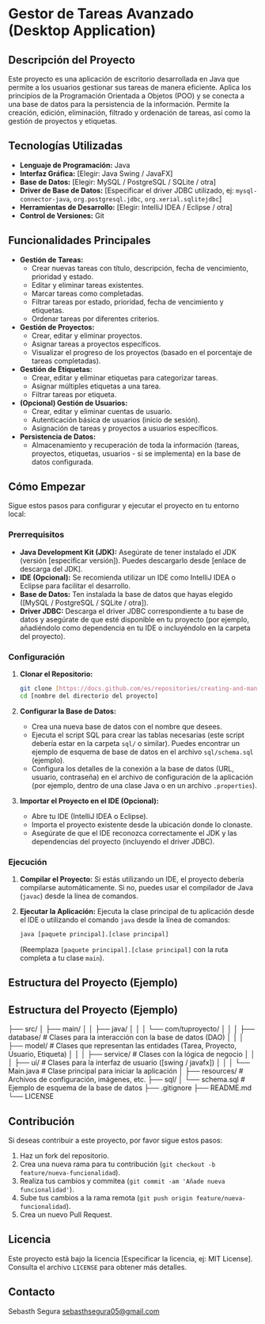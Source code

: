# Gestor de Tareas Avanzado (Desktop Application)

## Descripción del Proyecto

Este proyecto es una aplicación de escritorio desarrollada en Java que permite a los usuarios gestionar sus tareas de manera eficiente. Aplica los principios de la Programación Orientada a Objetos (POO) y se conecta a una base de datos para la persistencia de la información. Permite la creación, edición, eliminación, filtrado y ordenación de tareas, así como la gestión de proyectos y etiquetas.

## Tecnologías Utilizadas

* **Lenguaje de Programación:** Java
* **Interfaz Gráfica:** [Elegir: Java Swing / JavaFX]
* **Base de Datos:** [Elegir: MySQL / PostgreSQL / SQLite / otra]
* **Driver de Base de Datos:** [Especificar el driver JDBC utilizado, ej: `mysql-connector-java`, `org.postgresql.jdbc`, `org.xerial.sqlitejdbc`]
* **Herramientas de Desarrollo:** [Elegir: IntelliJ IDEA / Eclipse / otra]
* **Control de Versiones:** Git

## Funcionalidades Principales

* **Gestión de Tareas:**
    * Crear nuevas tareas con título, descripción, fecha de vencimiento, prioridad y estado.
    * Editar y eliminar tareas existentes.
    * Marcar tareas como completadas.
    * Filtrar tareas por estado, prioridad, fecha de vencimiento y etiquetas.
    * Ordenar tareas por diferentes criterios.
* **Gestión de Proyectos:**
    * Crear, editar y eliminar proyectos.
    * Asignar tareas a proyectos específicos.
    * Visualizar el progreso de los proyectos (basado en el porcentaje de tareas completadas).
* **Gestión de Etiquetas:**
    * Crear, editar y eliminar etiquetas para categorizar tareas.
    * Asignar múltiples etiquetas a una tarea.
    * Filtrar tareas por etiqueta.
* **(Opcional) Gestión de Usuarios:**
    * Crear, editar y eliminar cuentas de usuario.
    * Autenticación básica de usuarios (inicio de sesión).
    * Asignación de tareas y proyectos a usuarios específicos.
* **Persistencia de Datos:**
    * Almacenamiento y recuperación de toda la información (tareas, proyectos, etiquetas, usuarios - si se implementa) en la base de datos configurada.

## Cómo Empezar

Sigue estos pasos para configurar y ejecutar el proyecto en tu entorno local:

### Prerrequisitos

* **Java Development Kit (JDK):** Asegúrate de tener instalado el JDK (versión [especificar versión]). Puedes descargarlo desde [enlace de descarga del JDK].
* **IDE (Opcional):** Se recomienda utilizar un IDE como IntelliJ IDEA o Eclipse para facilitar el desarrollo.
* **Base de Datos:** Ten instalada la base de datos que hayas elegido ([MySQL / PostgreSQL / SQLite / otra]).
* **Driver JDBC:** Descarga el driver JDBC correspondiente a tu base de datos y asegúrate de que esté disponible en tu proyecto (por ejemplo, añadiéndolo como dependencia en tu IDE o incluyéndolo en la carpeta del proyecto).

### Configuración

1.  **Clonar el Repositorio:**
    ```bash
    git clone [https://docs.github.com/es/repositories/creating-and-managing-repositories/about-repositories](https://docs.github.com/es/repositories/creating-and-managing-repositories/about-repositories)
    cd [nombre del directorio del proyecto]
    ```

2.  **Configurar la Base de Datos:**
    * Crea una nueva base de datos con el nombre que desees.
    * Ejecuta el script SQL para crear las tablas necesarias (este script debería estar en la carpeta `sql/` o similar). Puedes encontrar un ejemplo de esquema de base de datos en el archivo `sql/schema.sql` (ejemplo).
    * Configura los detalles de la conexión a la base de datos (URL, usuario, contraseña) en el archivo de configuración de la aplicación (por ejemplo, dentro de una clase Java o en un archivo `.properties`).

3.  **Importar el Proyecto en el IDE (Opcional):**
    * Abre tu IDE (IntelliJ IDEA o Eclipse).
    * Importa el proyecto existente desde la ubicación donde lo clonaste.
    * Asegúrate de que el IDE reconozca correctamente el JDK y las dependencias del proyecto (incluyendo el driver JDBC).

### Ejecución

1.  **Compilar el Proyecto:** Si estás utilizando un IDE, el proyecto debería compilarse automáticamente. Si no, puedes usar el compilador de Java (`javac`) desde la línea de comandos.

2.  **Ejecutar la Aplicación:** Ejecuta la clase principal de tu aplicación desde el IDE o utilizando el comando `java` desde la línea de comandos:
    ```bash
    java [paquete principal].[clase principal]
    ```
    (Reemplaza `[paquete principal].[clase principal]` con la ruta completa a tu clase `main`).

## Estructura del Proyecto (Ejemplo)

## Estructura del Proyecto (Ejemplo)
├── src/
│   ├── main/
│   │   ├── java/
│   │   │   └── com/tuproyecto/
│   │   │       ├── database/        # Clases para la interacción con la base de datos (DAO)
│   │   │       ├── model/           # Clases que representan las entidades (Tarea, Proyecto, Usuario, Etiqueta)
│   │   │       ├── service/         # Clases con la lógica de negocio
│   │   │       ├── ui/              # Clases para la interfaz de usuario ([swing / javafx])
│   │   │       └── Main.java        # Clase principal para iniciar la aplicación
│   ├── resources/      # Archivos de configuración, imágenes, etc.
├── sql/
│   └── schema.sql       # Ejemplo de esquema de la base de datos
├── .gitignore
├── README.md
└── LICENSE

## Contribución

Si deseas contribuir a este proyecto, por favor sigue estos pasos:

1.  Haz un fork del repositorio.
2.  Crea una nueva rama para tu contribución (`git checkout -b feature/nueva-funcionalidad`).
3.  Realiza tus cambios y commitea (`git commit -am 'Añade nueva funcionalidad'`).
4.  Sube tus cambios a la rama remota (`git push origin feature/nueva-funcionalidad`).
5.  Crea un nuevo Pull Request.

## Licencia

Este proyecto está bajo la licencia [Especificar la licencia, ej: MIT License]. Consulta el archivo `LICENSE` para obtener más detalles.

## Contacto

Sebasth Segura
sebasthsegura05@gmail.com
